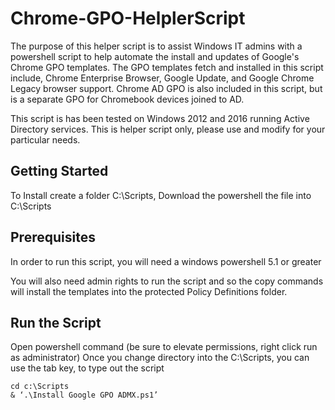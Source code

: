 # Chrome-GPO-HelplerScript
The purpose of this helper script is to assist Windows IT admins with a powershell script to help automate the install and updates of Google's Chrome GPO templates.  The GPO templates fetch and installed in this script include, Chrome Enterprise Browser, Google Update, and Google Chrome Legacy browser support.  Chrome AD GPO is also included in this script, but is a separate GPO for Chromebook devices joined to AD.

This script is has been tested on Windows 2012 and 2016 running Active Directory services.
This is helper script only, please use and modify for your particular needs. 

## Getting Started

To Install create a folder C:\Scripts, 
Download the powershell the file into C:\Scripts

## Prerequisites

In order to run this script, you will need a windows powershell 5.1 or greater

You will also need admin rights to run the script and so the copy commands will install the templates into the protected Policy Definitions folder.  


## Run the Script

Open powershell command (be sure to elevate permissions, right click run as administrator)
Once you change directory into the C:\Scripts, you can use the tab key, to type out the script

```
cd c:\Scripts
& ‘.\Install Google GPO ADMX.ps1’
```
